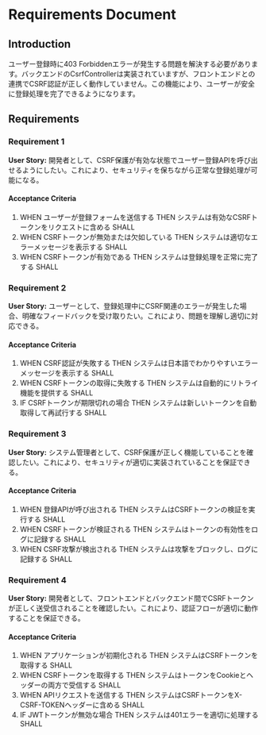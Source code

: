 # Requirements Document

## Introduction

ユーザー登録時に403 Forbiddenエラーが発生する問題を解決する必要があります。バックエンドのCsrfControllerは実装されていますが、フロントエンドとの連携でCSRF認証が正しく動作していません。この機能により、ユーザーが安全に登録処理を完了できるようになります。

## Requirements

### Requirement 1

**User Story:** 開発者として、CSRF保護が有効な状態でユーザー登録APIを呼び出せるようにしたい。これにより、セキュリティを保ちながら正常な登録処理が可能になる。

#### Acceptance Criteria

1. WHEN ユーザーが登録フォームを送信する THEN システムは有効なCSRFトークンをリクエストに含める SHALL
2. WHEN CSRFトークンが無効または欠如している THEN システムは適切なエラーメッセージを表示する SHALL
3. WHEN CSRFトークンが有効である THEN システムは登録処理を正常に完了する SHALL

### Requirement 2

**User Story:** ユーザーとして、登録処理中にCSRF関連のエラーが発生した場合、明確なフィードバックを受け取りたい。これにより、問題を理解し適切に対応できる。

#### Acceptance Criteria

1. WHEN CSRF認証が失敗する THEN システムは日本語でわかりやすいエラーメッセージを表示する SHALL
2. WHEN CSRFトークンの取得に失敗する THEN システムは自動的にリトライ機能を提供する SHALL
3. IF CSRFトークンが期限切れの場合 THEN システムは新しいトークンを自動取得して再試行する SHALL

### Requirement 3

**User Story:** システム管理者として、CSRF保護が正しく機能していることを確認したい。これにより、セキュリティが適切に実装されていることを保証できる。

#### Acceptance Criteria

1. WHEN 登録APIが呼び出される THEN システムはCSRFトークンの検証を実行する SHALL
2. WHEN CSRFトークンが検証される THEN システムはトークンの有効性をログに記録する SHALL
3. WHEN CSRF攻撃が検出される THEN システムは攻撃をブロックし、ログに記録する SHALL

### Requirement 4

**User Story:** 開発者として、フロントエンドとバックエンド間でCSRFトークンが正しく送受信されることを確認したい。これにより、認証フローが適切に動作することを保証できる。

#### Acceptance Criteria

1. WHEN アプリケーションが初期化される THEN システムはCSRFトークンを取得する SHALL
2. WHEN CSRFトークンを取得する THEN システムはトークンをCookieとヘッダーの両方で受信する SHALL
3. WHEN APIリクエストを送信する THEN システムはCSRFトークンをX-CSRF-TOKENヘッダーに含める SHALL
4. IF JWTトークンが無効な場合 THEN システムは401エラーを適切に処理する SHALL